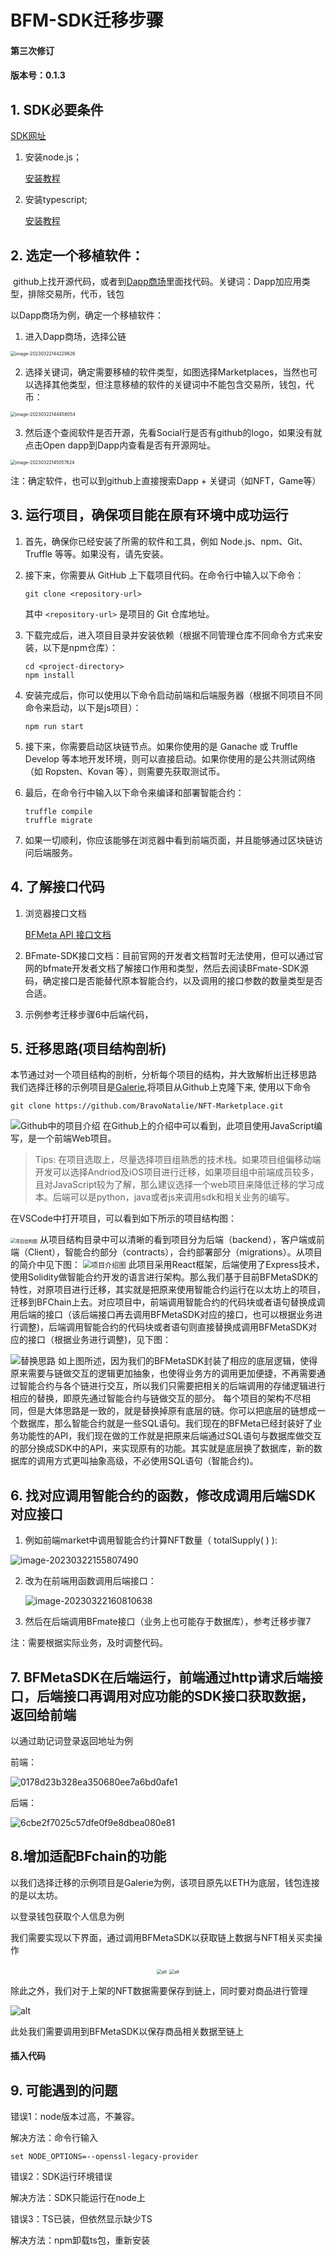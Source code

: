 # BFM-SDK迁移步骤
#### 第三次修订
#### 版本号：0.1.3


## 1. SDK必要条件

  [SDK网址](https://www.npmjs.com/package/@bfmeta/node-sdk?activeTab=readme) 

  1. 安装node.js；

     [安装教程](https://blog.csdn.net/weixin_44893902/article/details/121788104?ops_request_misc=%257B%2522request%255Fid%2522%253A%2522167946199116800225564618%2522%252C%2522scm%2522%253A%252220140713.130102334..%2522%257D&request_id=167946199116800225564618&biz_id=0&utm_medium=distribute.pc_search_result.none-task-blog-2~all~top_positive~default-2-121788104-null-null.142^v75^control,201^v4^add_ask,239^v2^insert_chatgpt&utm_term=node.js%E5%AE%89%E8%A3%85&spm=1018.2226.3001.4187)

  2. 安装typescript;

     [安装教程](https://blog.csdn.net/m0_52043522/article/details/124781970?ops_request_misc=%257B%2522request%255Fid%2522%253A%2522167946666916782425149306%2522%252C%2522scm%2522%253A%252220140713.130102334..%2522%257D&request_id=167946666916782425149306&biz_id=0&utm_medium=distribute.pc_search_result.none-task-blog-2~all~top_click~default-2-124781970-null-null.142^v75^control,201^v4^add_ask,239^v2^insert_chatgpt&utm_term=typescript%E5%AE%89%E8%A3%85&spm=1018.2226.3001.4187)

     

## 2. 选定一个移植软件：

​    github上找开源代码，或者到[Dapp商场](https://dappradar.com/rankings)里面找代码。关键词：Dapp加应用类型，排除交易所，代币，钱包

以Dapp商场为例，确定一个移植软件：

1. 进入Dapp商场，选择公链

<img src="开发者迁移标准文档01.assets/image-20230322144229626.png" alt="image-20230322144229626" style="zoom: 50%;" />

2. 选择关键词，确定需要移植的软件类型，如图选择Marketplaces，当然也可以选择其他类型，但注意移植的软件的关键词中不能包含交易所，钱包，代币：

<img src="开发者迁移标准文档01.assets/image-20230322144458054.png" alt="image-20230322144458054" style="zoom: 50%;" />

3. 然后逐个查阅软件是否开源，先看Social行是否有github的logo，如果没有就点击Open dapp到Dapp内查看是否有开源网址。

<img src="开发者迁移标准文档01.assets/image-20230322145057624.png" alt="image-20230322145057624" style="zoom: 50%;" />

注：确定软件，也可以到github上直接搜索Dapp + 关键词（如NFT，Game等）



## 3. 运行项目，确保项目能在原有环境中成功运行

1. 首先，确保你已经安装了所需的软件和工具，例如 Node.js、npm、Git、Truffle 等等。如果没有，请先安装。

2. 接下来，你需要从 GitHub 上下载项目代码。在命令行中输入以下命令：

   ```
   git clone <repository-url>
   ```

   其中 `<repository-url>` 是项目的 Git 仓库地址。

3. 下载完成后，进入项目目录并安装依赖（根据不同管理仓库不同命令方式来安装，以下是npm仓库）：

   ```
   cd <project-directory>
   npm install
   ```

4. 安装完成后，你可以使用以下命令启动前端和后端服务器（根据不同项目不同命令来启动，以下是js项目）：

   ```
   npm run start
   ```

5. 接下来，你需要启动区块链节点。如果你使用的是 Ganache 或 Truffle Develop 等本地开发环境，则可以直接启动。如果你使用的是公共测试网络（如 Ropsten、Kovan 等），则需要先获取测试币。

6. 最后，在命令行中输入以下命令来编译和部署智能合约：

   ```
   truffle compile
   truffle migrate
   ```

7. 如果一切顺利，你应该能够在浏览器中看到前端页面，并且能够通过区块链访问后端服务。

## 4. 了解接口代码

1. 浏览器接口文档

   [BFMeta API 接口文档](https://github.com/BioforestChain/developer.bfmeta.com/blob/main/zh/API%E5%8F%82%E8%80%83/PC%E5%85%A8%E8%8A%82%E7%82%B9/%E8%B0%83%E7%94%A8%E6%96%B9%E5%BC%8F%E4%BB%A5%E5%8F%8A%E7%A4%BA%E4%BE%8B/browserDoc.md)

2. BFmate-SDK接口文档：目前官网的开发者文档暂时无法使用，但可以通过官网的bfmate开发者文档了解接口作用和类型，然后去阅读BFmate-SDK源码，确定接口是否能替代原本智能合约，以及调用的接口参数的数量类型是否合适。

3. 示例参考迁移步骤6中后端代码，

## 5. 迁移思路(项目结构剖析)
本节通过对一个项目结构的剖析，分析每个项目的结构，并大致解析出迁移思路
我们选择迁移的示例项目是[Galerie](https://github.com/BravoNatalie/NFT-Marketplace),将项目从Github上克隆下来, 使用以下命令

```
git clone https://github.com/BravoNatalie/NFT-Marketplace.git
```
![Github中的项目介绍](https://p.ipic.vip/m5j9m7.png)
在Github上的介绍中可以看到，此项目使用JavaScript编写，是一个前端Web项目。
> Tips: 在项目选取上，尽量选择项目组熟悉的技术栈。如果项目组偏移动端开发可以选择Andriod及iOS项目进行迁移，如果项目组中前端成员较多，且对JavaScript较为了解，那么建议选择一个web项目来降低迁移的学习成本。后端可以是python，java或者js来调用sdk和相关业务的编写。

在VSCode中打开项目，可以看到如下所示的项目结构图：

<img src="https://p.ipic.vip/u7d8q2.png" alt="项目结构图" style="zoom:50%;" />
从项目结构目录中可以清晰的看到项目分为后端（backend），客户端或前端（Client），智能合约部分（contracts），合约部署部分（migrations）。从项目的简介中见下图：

<img src="https://p.ipic.vip/2ok55p.png" alt="项目介绍图" style="zoom: 80%;" />
此项目采用React框架，后端使用了Express技术，使用Solidity做智能合约开发的语言进行架构。那么我们基于目前BFMetaSDK的特性，对原项目进行迁移，其实就是把原来使用智能合约运行在以太坊上的项目，迁移到BFChain上去。对应项目中，前端调用智能合约的代码块或者语句替换成调用后端的接口（该后端接口再去调用BFMetaSDK对应的接口，也可以根据业务进行调整)，后端调用智能合约的代码块或者语句则直接替换成调用BFMetaSDK对应的接口（根据业务进行调整)，见下图：

![替换思路](https://p.ipic.vip/7t9h9u.png)
如上图所述，因为我们的BFMetaSDK封装了相应的底层逻辑，使得原来需要与链做交互的逻辑更加抽象，也使得业务方的调用更加便捷，不再需要通过智能合约与各个链进行交互，所以我们只需要把相关的后端调用的存储逻辑进行相应的替换，即原先通过智能合约与链做交互的部分。
每个项目的架构不尽相同，但是大体思路是一致的，就是替换掉原有底层的链。你可以把底层的链想成一个数据库，那么智能合约就是一些SQL语句。我们现在的BFMeta已经封装好了业务功能性的API，我们现在做的工作就是把原来后端通过SQL语句与数据库做交互的部分换成SDK中的API，来实现原有的功能。其实就是底层换了数据库，新的数据库的调用方式更叫抽象高级，不必使用SQL语句（智能合约)。

## 6. 找对应调用智能合约的函数，修改成调用后端SDK对应接口

1. 例如前端market中调用智能合约计算NFT数量（ totalSupply( ) ):

![image-20230322155807490](开发者迁移标准文档01.assets/image-20230322155807490.png)

2. 改为在前端用函数调用后端接口：

   ![image-20230322160810638](开发者迁移标准文档01.assets/image-20230322160810638.png)

3. 然后在后端调用BFmate接口（业务上也可能存于数据库），参考迁移步骤7

注：需要根据实际业务，及时调整代码。



## 7. BFMetaSDK在后端运行，前端通过http请求后端接口，后端接口再调用对应功能的SDK接口获取数据，返回给前端

   以通过助记词登录返回地址为例

   前端：

![0178d23b328ea350680ee7a6bd0afe1](开发者迁移标准文档01.assets/0178d23b328ea350680ee7a6bd0afe1.png)

   后端：

![6cbe2f7025c57dfe0f9e8dbea080e81](开发者迁移标准文档01.assets/6cbe2f7025c57dfe0f9e8dbea080e81.png)

## 8.增加适配BFchain的功能

以我们选择迁移的示例项目是Galerie为例，该项目原先以ETH为底层，钱包连接的是以太坊。

以登录钱包获取个人信息为例

我们需要实现以下界面，通过调用BFMetaSDK以获取链上数据与NFT相关买卖操作

<center class="half">
    <img src="imga/个人钱包.png" alt="alt" style="zoom: 50%;"/>
    <img src="imga/个人交易.png" alt="alt" style="zoom:50%;" />
</center>

除此之外，我们对于上架的NFT数据需要保存到链上，同时要对商品进行管理

![alt](imga/个人商品管理.png)

此处我们需要调用到BFMetaSDK以保存商品相关数据至链上

#### 插入代码

## 9. 可能遇到的问题

   错误1：node版本过高，不兼容。

  解决方法：命令行输入

```
set NODE_OPTIONS=--openssl-legacy-provider
```

错误2：SDK运行环境错误

解决方法：SDK只能运行在node上

错误3：TS已装，但依然显示缺少TS

解决方法：npm卸载ts包，重新安装

